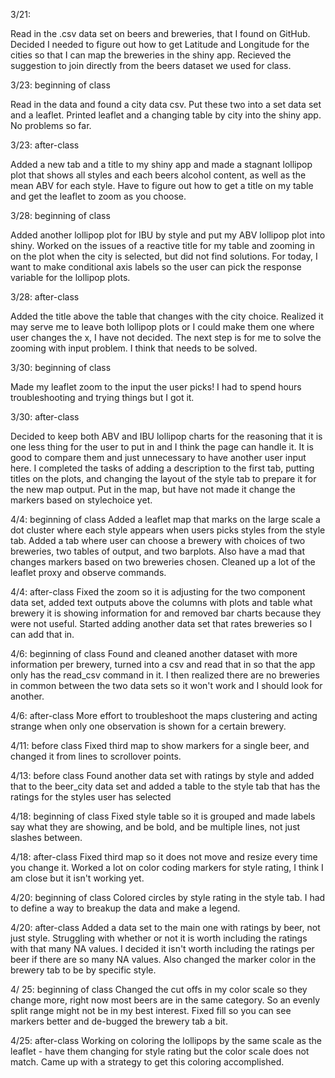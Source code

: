 3/21: 

Read in the .csv data set on beers and breweries, that I found on GitHub. Decided I needed to figure out how to get Latitude and Longitude for the cities so that I can map the breweries in the shiny app. Recieved the suggestion to join directly from the beers dataset we used for class.

3/23: beginning of class

Read in the data and found a city data csv. Put these two into a set data set and a leaflet. Printed leaflet and a changing table by city into the shiny app. No problems so far. 

3/23: after-class

Added a new tab and a title to my shiny app and made a stagnant lollipop plot that shows all styles and each beers alcohol content, as well as the mean ABV for each style. Have to figure out how to get a title on my table and get the leaflet to zoom as you choose.

3/28: beginning of class

Added another lollipop plot for IBU by style and put my ABV lollipop plot into shiny. Worked on the issues of a reactive title for my table and zooming in on the plot when the city is selected, but did not find solutions. For today, I want to make conditional axis labels so the user can pick the response variable for the lollipop plots.

3/28: after-class

Added the title above the table that changes with the city choice. Realized it may serve me to leave both lollipop plots or I could make them one where user changes the x, I have not decided. The next step is for me to solve the zooming with input problem. I think that needs to be solved.

3/30: beginning of class

Made my leaflet zoom to the input the user picks! I had to spend hours troubleshooting and trying things but I got it.

3/30: after-class

Decided to keep both ABV and IBU lollipop charts for the reasoning that it is one less thing for the user to put in and I think the page can handle it. It is good to compare them and just unnecessary to have another user input here. I completed the tasks of adding a description to the first tab, putting titles on the plots, and changing the layout of the style tab to prepare it for the new map output. Put in the map, but have not made it change the markers based on stylechoice yet.

4/4: beginning of class
Added a leaflet map that marks on the large scale a dot cluster where each style appears when users picks styles from the style tab. Added a tab where user can choose a brewery with choices of two breweries, two tables of output, and two barplots. Also have a mad that changes markers based on two breweries chosen. Cleaned up a lot of the leaflet proxy and observe commands.

4/4: after-class
Fixed the zoom so it is adjusting for the two component data set, added text outputs above the columns with plots and table what brewery it is showing information for and removed bar charts because they were not useful. Started adding another data set that rates breweries so I can add that in.

4/6: beginning of class
Found and cleaned another dataset with more information per brewery, turned into a csv and read that in so that the app only has the read_csv command in it. I then realized there are no breweries in common between the two data sets so it won't work and I should look for another.

4/6: after-class
More effort to troubleshoot the maps clustering and acting strange when only one observation is shown for a certain brewery.

4/11: before class 
Fixed third map to show markers for a single beer, and changed it from lines to scrollover points.

4/13: before class
Found another data set with ratings by style and added that to the beer_city data set and added a table to the style tab that has the ratings for the styles user has selected

4/18: beginning of class
Fixed style table so it is grouped and made labels say what they are showing, and be bold, and be multiple lines, not just slashes between.

4/18: after-class
Fixed third map so it does not move and resize every time you change it. Worked a lot on color coding markers for style rating, I think I am close but it isn't working yet. 

4/20: beginning of class
Colored circles by style rating in the style tab. I had to define a way to breakup the data and make a legend.

4/20: after-class
Added a data set to the main one with ratings by beer, not just style. Struggling with whether or not it is worth including the ratings with that many NA values. I decided it isn't worth including the ratings per beer if there are so many NA values. Also changed the marker color in the brewery tab to be by specific style.

4/ 25: beginning of class
Changed the cut offs in my color scale so they change more, right now most beers are in the same category. So an evenly split range might not be in my best interest. Fixed fill so you can see markers better and de-bugged the brewery tab a bit.

4/25: after-class
Working on coloring the lollipops by the same scale as the leaflet - have them changing for style rating but the color scale does not match. Came up with a strategy to get this coloring accomplished.
 